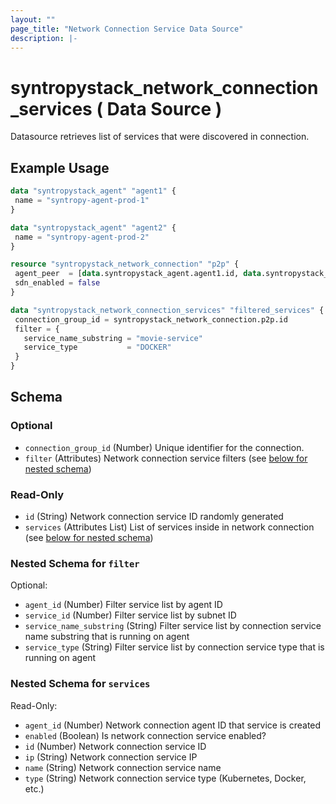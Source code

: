 ```yaml
---
layout: ""
page_title: "Network Connection Service Data Source"
description: |-
---
```


# syntropystack_network_connection_services ( Data Source )

Datasource retrieves list of services that were discovered in connection.

## Example Usage
 ```terraform
data "syntropystack_agent" "agent1" {
  name = "syntropy-agent-prod-1"
}

data "syntropystack_agent" "agent2" {
  name = "syntropy-agent-prod-2"
}

resource "syntropystack_network_connection" "p2p" {
  agent_peer  = [data.syntropystack_agent.agent1.id, data.syntropystack_agent.agent2.id]
  sdn_enabled = false
}

data "syntropystack_network_connection_services" "filtered_services" {
  connection_group_id = syntropystack_network_connection.p2p.id
  filter = {
    service_name_substring = "movie-service"
    service_type           = "DOCKER"
  }
}
```

 <!-- schema generated by tfplugindocs -->
## Schema

### Optional

- `connection_group_id` (Number) Unique identifier for the connection.
- `filter` (Attributes) Network connection service filters (see [below for nested schema](#nestedatt--filter))

### Read-Only

- `id` (String) Network connection service ID randomly generated
- `services` (Attributes List) List of services inside in network connection (see [below for nested schema](#nestedatt--services))

<a id="nestedatt--filter"></a>
### Nested Schema for `filter`

Optional:

- `agent_id` (Number) Filter service list by agent ID
- `service_id` (Number) Filter service list by subnet ID
- `service_name_substring` (String) Filter service list by connection service name substring that is running on agent
- `service_type` (String) Filter service list by connection service type that is running on agent


<a id="nestedatt--services"></a>
### Nested Schema for `services`

Read-Only:

- `agent_id` (Number) Network connection agent ID that service is created
- `enabled` (Boolean) Is network connection service enabled?
- `id` (Number) Network connection service ID
- `ip` (String) Network connection service IP
- `name` (String) Network connection service name
- `type` (String) Network connection service type (Kubernetes, Docker, etc.)


